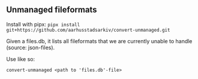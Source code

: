 ## Unmanaged fileformats

Install with pipx: `pipx install git+https://github.com/aarhusstadsarkiv/convert-unmanaged.git`

Given a files.db, it lists all fileformats that we are currently unable to handle (source: json-files).

Use like so:

`convert-unmanaged <path to 'files.db'-file>`
